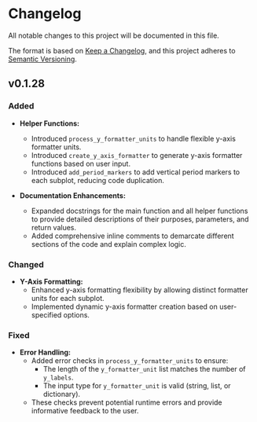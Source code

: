 # Changelog

All notable changes to this project will be documented in this file.

The format is based on [Keep a Changelog](https://keepachangelog.com/en/1.1.0/),
and this project adheres to [Semantic Versioning](https://semver.org/spec/v2.0.0.html).

## v0.1.28

### Added

- **Helper Functions:**
    - Introduced `process_y_formatter_units` to handle flexible y-axis formatter units.
    - Introduced `create_y_axis_formatter` to generate y-axis formatter functions based on user input.
    - Introduced `add_period_markers` to add vertical period markers to each subplot, reducing code duplication.

- **Documentation Enhancements:**
    - Expanded docstrings for the main function and all helper functions to provide detailed descriptions of their
      purposes, parameters, and return values.
    - Added comprehensive inline comments to demarcate different sections of the code and explain complex logic.

### Changed

- **Y-Axis Formatting:**
    - Enhanced y-axis formatting flexibility by allowing distinct formatter units for each subplot.
    - Implemented dynamic y-axis formatter creation based on user-specified options.

### Fixed

- **Error Handling:**
    - Added error checks in `process_y_formatter_units` to ensure:
        - The length of the `y_formatter_unit` list matches the number of `y_labels`.
        - The input type for `y_formatter_unit` is valid (string, list, or dictionary).
    - These checks prevent potential runtime errors and provide informative feedback to the user.

